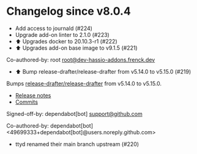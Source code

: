 # Changelog since v8.0.4
- Add access to journald (#224) 
- Upgrade add-on linter to 2.1.0 (#223) 
- ⬆️ Upgrades docker to 20.10.3-r1 (#222) 
- ⬆️  Upgrades add-on base image to v9.1.5 (#221)

Co-authored-by: root <root@dev-hassio-addons.frenck.dev> 
- ⬆️ Bump release-drafter/release-drafter from v5.14.0 to v5.15.0 (#219)

Bumps [release-drafter/release-drafter](https://github.com/release-drafter/release-drafter) from v5.14.0 to v5.15.0.
- [Release notes](https://github.com/release-drafter/release-drafter/releases)
- [Commits](https://github.com/release-drafter/release-drafter/compare/v5.14.0...fe52e97d262833ae07d05efaf1a239df3f1b5cd4)

Signed-off-by: dependabot[bot] <support@github.com>

Co-authored-by: dependabot[bot] <49699333+dependabot[bot]@users.noreply.github.com> 
- ttyd renamed their main branch upstream (#220) 
